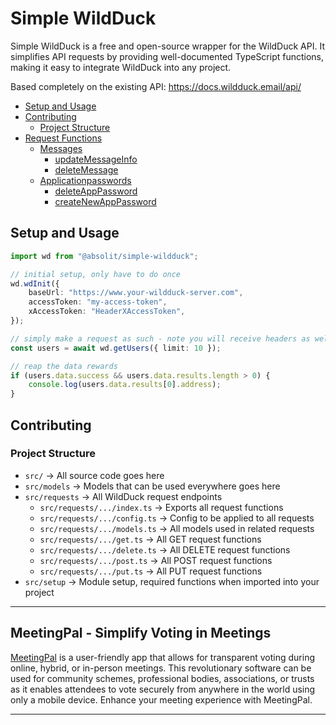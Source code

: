 # Simple WildDuck

Simple WildDuck is a free and open-source wrapper for the WildDuck API. It simplifies API requests by providing well-documented TypeScript functions, making it easy to integrate WildDuck into any project.

Based completely on the existing API: https://docs.wildduck.email/api/

- [Setup and Usage](#setup-and-usage)
- [Contributing](#contributing)
  - [Project Structure](#project-structure)
- [Request Functions](#request-functions)
  - [Messages](#messages)
    - [updateMessageInfo](#updateMessageInfo)
    - [deleteMessage](#deleteMessage)
    <!-- and all the rest -->
  - [Applicationpasswords](#applicationpasswords)
    - [deleteAppPassword](#deleteapppassword)
    - [createNewAppPassword](#createnewapppassword)
    <!-- and all the rest -->

## Setup and Usage

```typescript
import wd from "@absolit/simple-wildduck";

// initial setup, only have to do once
wd.wdInit({
	baseUrl: "https://www.your-wildduck-server.com",
	accessToken: "my-access-token",
	xAccessToken: "HeaderXAccessToken",
});

// simply make a request as such - note you will receive headers as well as data
const users = await wd.getUsers({ limit: 10 });

// reap the data rewards
if (users.data.success && users.data.results.length > 0) {
	console.log(users.data.results[0].address);
}
```

## Contributing

### Project Structure

- `src/` -> All source code goes here
- `src/models` -> Models that can be used everywhere goes here
- `src/requests` -> All WildDuck request endpoints
  - `src/requests/.../index.ts` -> Exports all request functions
  - `src/requests/.../config.ts` -> Config to be applied to all requests
  - `src/requests/.../models.ts` -> All models used in related requests
  - `src/requests/.../get.ts` -> All GET request functions
  - `src/requests/.../delete.ts` -> All DELETE request functions
  - `src/requests/.../post.ts` -> All POST request functions
  - `src/requests/.../put.ts` -> All PUT request functions
- `src/setup` -> Module setup, required functions when imported into your project

---

## MeetingPal - Simplify Voting in Meetings

[MeetingPal](https://meetingpal.co.za) is a user-friendly app that allows for transparent voting during online, hybrid, or in-person meetings. This revolutionary software can be used for community schemes, professional bodies, associations, or trusts as it enables attendees to vote securely from anywhere in the world using only a mobile device. Enhance your meeting experience with MeetingPal.

---
